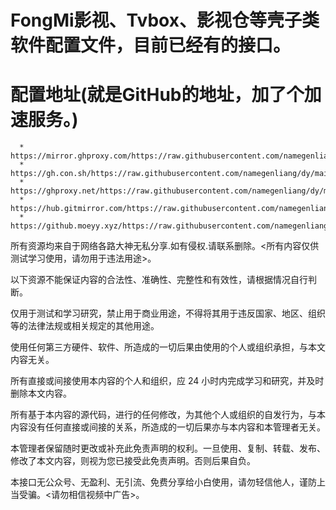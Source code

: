 # FongMi影视、Tvbox、影视仓等壳子类软件配置文件，目前已经有的接口。



# 配置地址(就是GitHub的地址，加了个加速服务。)
```
  * https://mirror.ghproxy.com/https://raw.githubusercontent.com/namegenliang/dy/main/namegen.json
  * https://gh.con.sh/https://raw.githubusercontent.com/namegenliang/dy/main/namegen.json
  * https://ghproxy.net/https://raw.githubusercontent.com/namegenliang/dy/main/namegen.json
  * https://hub.gitmirror.com/https://raw.githubusercontent.com/namegenliang/dy/main/namegen.json
  * https://github.moeyy.xyz/https://raw.githubusercontent.com/namegenliang/dy/main/namegen.json
```
所有资源均来自于网络各路大神无私分享.如有侵权.请联系删除。<所有内容仅供测试学习使用，请勿用于违法用途>。

以下资源不能保证内容的合法性、准确性、完整性和有效性，请根据情况自行判断。

仅用于测试和学习研究，禁止用于商业用途，不得将其用于违反国家、地区、组织等的法律法规或相关规定的其他用途。

使用任何第三方硬件、软件、所造成的一切后果由使用的个人或组织承担，与本文内容无关。

所有直接或间接使用本内容的个人和组织，应 24 小时内完成学习和研究，并及时删除本文内容。

所有基于本内容的源代码，进行的任何修改，为其他个人或组织的自发行为，与本内容没有任何直接或间接的关系，所造成的一切后果亦与本内容和本管理者无关。

本管理者保留随时更改或补充此免责声明的权利。一旦使用、复制、转载、发布、修改了本文内容，则视为您已接受此免责声明。否则后果自负。

本接口无公众号、无盈利、无引流、免费分享给小白使用，请勿轻信他人，谨防上当受骗。<请勿相信视频中广告>。

